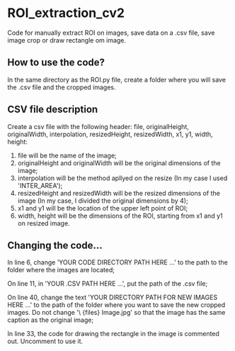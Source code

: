 # ROI_extraction_cv2
Code for manually extract ROI on images, save data on a .csv file, save image crop or draw rectangle om image.

## How to use the code?

In the same directory as the ROI.py file, create a folder where you will save the .csv file and the cropped images.

## CSV file description

Create a csv file with the following header: file, originalHeight, originalWidth, interpolation, resizedHeight, resizedWidth, x1, y1, width, height:

1) file will be the name of the image;
2) originalHeight and originalWidth will be the original dimensions of the image;
3) interpolation will be the method apllyed on the resize (In my case I used 'INTER_AREA');
4) resizedHeight and resizedWidth will be the resized dimensions of the image (In my case, I divided the original dimensions by 4);
5) x1 and y1 will be the location of the upper left point of ROI;
6) width, height will be the dimensions of the ROI, starting from x1 and y1 on resized image.

## Changing the code...
In line 6, change 'YOUR CODE DIRECTORY PATH HERE ...' to the path to the folder where the images are located;

On line 11, in 'YOUR .CSV PATH HERE ...', put the path of the .csv file;

On line 40, change the text 'YOUR DIRECTORY PATH FOR NEW IMAGES HERE ...' to the path of the folder where you want to save the new cropped images. Do not change '\ {files} Image.jpg' so that the image has the same caption as the original image;

In line 33, the code for drawing the rectangle in the image is commented out. Uncomment to use it.
